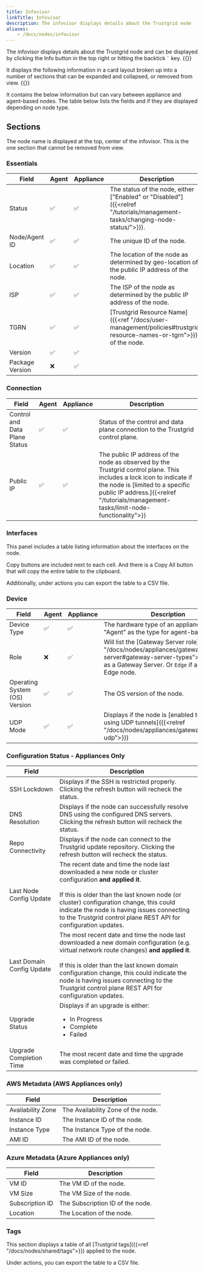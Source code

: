 ```yaml
---
title: Infovisor
linkTitle: Infovisor
description: The infovisor displays details about the Trustgrid node
aliases:
    - /docs/nodes/infovisor
---
```


The infovisor displays details about the Trustgrid node and can be displayed by clicking the Info button in the top right or hitting the backtick `` ` `` key.
{{<tgimg src="info-button.png" caption="Button to open Infovisor" width="25%">}} 

It displays the following information in a card layout broken up into a number of sections that can be expanded and collapsed, or removed from view.
{{<tgimg src="infovisor.png" caption="Example infovisor" width="80%">}}

It contains the below information but can vary between appliance and agent-based nodes. The table below lists the fields and if they are displayed depending on node type.


## Sections

The node name is displayed at the top, center of the infovisor. This is the one section that cannot be removed from view.

### Essentials
|Field | Agent | Appliance | Description|
|---|---|---|---|
|Status|✅|✅| The status of the node, either ["Enabled" or "Disabled"]({{<relref "/tutorials/management-tasks/changing-node-status/">}}).|
|Node/Agent ID|✅ |✅|The unique ID of the node.|
|Location|✅|✅|The location of the node as determined by geo-location of the public IP address of the node. |
|ISP|✅|✅|The ISP of the node as determined by the public IP address of the node.|
|TGRN | ✅ |✅| [Trustgrid Resource Name]({{<ref "/docs/user-management/policies#trustgrid-resource-names-or-tgrn">}}) of the node. |
|Version| ✅ |✅|
|Package Version| ❌ |✅|

### Connection
|Field | Agent | Appliance | Description|
|---|---|---|---|
|Control and Data Plane Status| ✅ |✅| Status of the control and data plane connection to the Trustgrid control plane. |
|Public IP | ✅ |✅| The public IP address of the node as observed by the Trustgrid control plane. This includes a lock icon to indicate if the node is [limited to a specific public IP address.]{{<relref "/tutorials/management-tasks/limit-node-functionality">}} |

### Interfaces
This panel includes a table listing information about the interfaces on the node. 

Copy buttons are included next to each cell. And there is a Copy All button that will copy the entire table to the clipboard. 

Additionally, under actions you can export the table to a CSV file.

### Device
|Field | Agent | Appliance | Description|
|---|---|---|---|
|Device Type | ✅ | ✅ | The hardware type of an appliance or will list "Agent" as the type for agent-based nodes. |
|Role | ❌ | ✅ | Will list the [Gateway Server role]({{<relref "/docs/nodes/appliances/gateway/gateway-server#gateway-server-types">}}) if acting as a Gateway Server. Or `Edge` if acting as an Edge node. |
|Operating System (OS) Version| ✅ |✅| The OS version of the node. |
|UDP Mode | ✅ | ✅ | Displays if the node is [enabled to attempt using UDP tunnels]({{<relref "/docs/nodes/appliances/gateway#enable-udp">}})|

### Configuration Status - Appliances Only
|Field | Description|
|---|---|
|SSH Lockdown | Displays if the SSH is restricted properly. Clicking the refresh button will recheck the status. |
|DNS Resolution | Displays if the node can successfully resolve DNS using the configured DNS servers. Clicking the refresh button will recheck the status. |
|Repo Connectivity | Displays if the node can connect to the Trustgrid update repository. Clicking the refresh button will recheck the status. |
|Last Node Config Update | The recent date and time the node last downloaded a new node or cluster configuration **and applied it**. </br></br> If this is older than the last known node (or cluster) configuration change, this could indicate the node is having issues connecting to the Trustgrid control plane REST API for configuration updates. |
|Last Domain Config Update | The most recent date and time the node last downloaded a new domain configuration (e.g. virtual network route changes) **and applied it**.  </br></br> If this is older than the last known domain configuration change, this could indicate the node is having issues connecting to the Trustgrid control plane REST API for configuration updates.|
|Upgrade Status | Displays if an upgrade is either: <ul><li>In Progress</li><li>Complete</li><li>Failed</li></ul> |
|Upgrade Completion Time | The most recent date and time the upgrade was completed or failed. |

### AWS Metadata (AWS Appliances only)
|Field | Description|
|---|---|
|Availability Zone | The Availability Zone of the node. |
|Instance ID | The Instance ID of the node. |
|Instance Type | The Instance Type of the node. |
| AMI ID | The AMI ID of the node. |

### Azure Metadata (Azure Appliances only)
|Field | Description|
|---|---|
|VM ID | The VM ID of the node. |
|VM Size | The VM Size of the node. |
|Subscription ID | The Subscription ID of the node. |
|Location | The Location of the node. |


### Tags
This section displays a table of all [Trustgrid tags]({{<ref "/docs/nodes/shared/tags">}}) applied to the node. 

Under actions, you can export the table to a CSV file.

